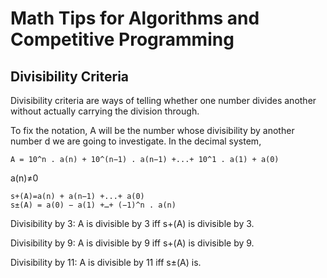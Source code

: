 
# Math Tips for Algorithms and Competitive Programming

## Divisibility Criteria 
Divisibility criteria are ways of telling whether one number divides another without actually carrying the division through. 

To fix the notation, A will be the number whose divisibility by another number d we are going to investigate. In the decimal system,
```
A = 10^n . a(n) + 10^(n−1) . a(n−1) +...+ 10^1 . a(1) + a(0)
```
a(n)≠0
```
s+(A)=a(n) + a(n−1) +...+ a(0)
s±(A) = a(0) − a(1) +…+ (−1)^n . a(n)
```

Divisibility by 3: A is divisible by 3 iff s+(A) is divisible by 3.

Divisibility by 9: A is divisible by 9 iff s+(A) is divisible by 9.

Divisibility by 11: A is divisible by 11 iff s±(A) is.
